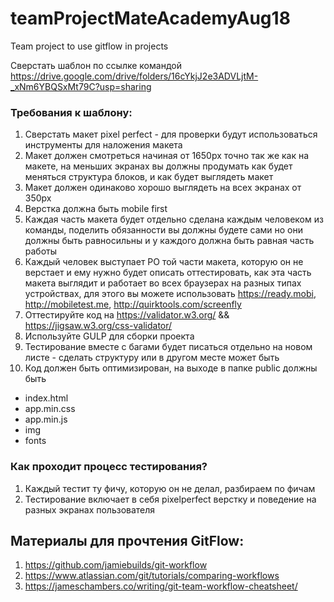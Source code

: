 # teamProjectMateAcademyAug18
Team project to use gitflow in projects

Cверстать шаблон по ссылке командой https://drive.google.com/drive/folders/16cYkjJ2e3ADVLjtM-_xNm6YBQSxMt79C?usp=sharing

### Требования к шаблону:
1. Сверстать макет pixel perfect - для проверки будут использоваться инструменты для наложения макета
1. Макет должен смотреться начиная от 1650px точно так же как на макете, на меньших экранах вы должны продумать как будет меняться структура блоков, и как будет выглядеть макет
1. Макет должен одинаково хорошо выглядеть на всех экранах от 350px
1. Верстка должна быть mobile first
1. Каждая часть макета будет отдельно сделана каждым человеком из команды, поделить обязанности вы должны будете сами но они должны быть равносильны и у каждого должна быть равная часть работы
1. Каждый человек выступает PO той части макета, которую он не верстает и ему нужно будет описать оттестировать, как эта часть макета выглядит и работает во всех браузерах на разных типах устройствах, для этого вы можете использовать https://ready.mobi, http://mobiletest.me, http://quirktools.com/screenfly
1. Оттестируйте код на https://validator.w3.org/ && https://jigsaw.w3.org/css-validator/
1. Используйте GULP для сборки проекта
1. Тестирование вместе с багами будет писаться отдельно на новом листе - сделать структуру или в другом месте может быть
1. Код должен быть оптимизирован, на выходе в папке public должны быть 
  - index.html
  - app.min.css
  - app.min.js
  - img
  - fonts
  
  
### Как проходит процесс тестирования?

1. Каждый тестит ту фичу, которую он не делал, разбираем по фичам 
1. Тестирование включает в себя pixelperfect верстку и поведение на разных экранах пользователя


## Материалы для прочтения GitFlow:

1. https://github.com/jamiebuilds/git-workflow
1. https://www.atlassian.com/git/tutorials/comparing-workflows
1. https://jameschambers.co/writing/git-team-workflow-cheatsheet/

